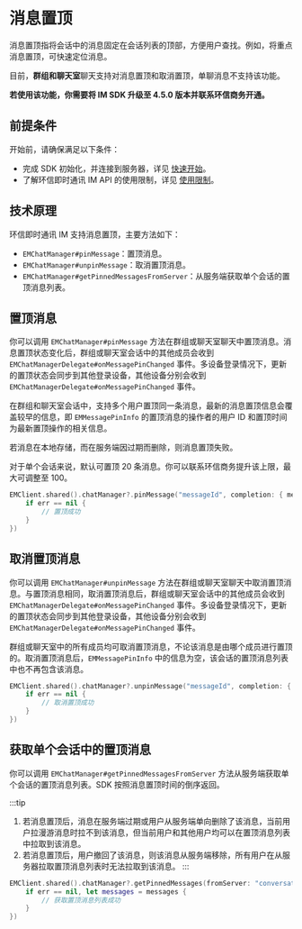 # 消息置顶

消息置顶指将会话中的消息固定在会话列表的顶部，方便用户查找。例如，将重点消息置顶，可快速定位消息。

目前，**群组和聊天室**聊天支持对消息置顶和取消置顶，单聊消息不支持该功能。

**若使用该功能，你需要将 IM SDK 升级至 4.5.0 版本并联系环信商务开通。**

## 前提条件

开始前，请确保满足以下条件：

- 完成 SDK 初始化，并连接到服务器，详见 [快速开始](quickstart.html)。
- 了解环信即时通讯 IM API 的使用限制，详见 [使用限制](/product/limitation.html)。

## 技术原理

环信即时通讯 IM 支持消息置顶，主要方法如下：

- `EMChatManager#pinMessage`：置顶消息。
- `EMChatManager#unpinMessage`：取消置顶消息。
- `EMChatManager#getPinnedMessagesFromServer`：从服务端获取单个会话的置顶消息列表。

## 置顶消息

你可以调用 `EMChatManager#pinMessage` 方法在群组或聊天室聊天中置顶消息。消息置顶状态变化后，群组或聊天室会话中的其他成员会收到 `EMChatManagerDelegate#onMessagePinChanged` 事件。多设备登录情况下，更新的置顶状态会同步到其他登录设备，其他设备分别会收到 `EMChatManagerDelegate#onMessagePinChanged` 事件。

在群组和聊天室会话中，支持多个用户置顶同一条消息，最新的消息置顶信息会覆盖较早的信息，即 `EMMessagePinInfo` 的置顶消息的操作者的用户 ID 和置顶时间为最新置顶操作的相关信息。

若消息在本地存储，而在服务端因过期而删除，则消息置顶失败。

对于单个会话来说，默认可置顶 20 条消息。你可以联系环信商务提升该上限，最大可调整至 100。

```swift
EMClient.shared().chatManager?.pinMessage("messageId", completion: { message, err in
    if err == nil {
        // 置顶成功
    }
})
```

## 取消置顶消息

你可以调用 `EMChatManager#unpinMessage` 方法在群组或聊天室聊天中取消置顶消息。与置顶消息相同，取消置顶消息后，群组或聊天室会话中的其他成员会收到 `EMChatManagerDelegate#onMessagePinChanged` 事件。多设备登录情况下，更新的置顶状态会同步到其他登录设备，其他设备分别会收到 `EMChatManagerDelegate#onMessagePinChanged` 事件。

群组或聊天室中的所有成员均可取消置顶消息，不论该消息是由哪个成员进行置顶的。取消置顶消息后，`EMMessagePinInfo` 中的信息为空，该会话的置顶消息列表中也不再包含该消息。

```swift
EMClient.shared().chatManager?.unpinMessage("messageId", completion: { message, err in
    if err == nil {
        // 取消置顶成功
    }
})
```

## 获取单个会话中的置顶消息

你可以调用 `EMChatManager#getPinnedMessagesFromServer` 方法从服务端获取单个会话的置顶消息列表。SDK 按照消息置顶时间的倒序返回。

:::tip
1. 若消息置顶后，消息在服务端过期或用户从服务端单向删除了该消息，当前用户拉漫游消息时拉不到该消息，但当前用户和其他用户均可以在置顶消息列表中拉取到该消息。
2. 若消息置顶后，用户撤回了该消息，则该消息从服务端移除，所有用户在从服务器拉取置顶消息列表时无法拉取到该消息。
:::

```swift
EMClient.shared().chatManager?.getPinnedMessages(fromServer: "conversationId", completion: { messages, err in
    if err == nil, let messages = messages {
        // 获取置顶消息列表成功
    }
})
```
